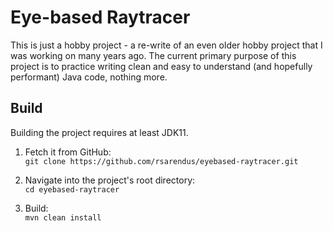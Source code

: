 # Eye-based Raytracer

This is just a hobby project - a re-write of an even older hobby project that I was working on many years ago. The current primary purpose of this project is to practice writing clean and easy to understand (and hopefully performant) Java code, nothing more.

## Build

Building the project requires at least JDK11.

1. Fetch it from GitHub:<br>
`git clone https://github.com/rsarendus/eyebased-raytracer.git`

2. Navigate into the project's root directory:<br>
`cd eyebased-raytracer`

3. Build:<br>
`mvn clean install`

